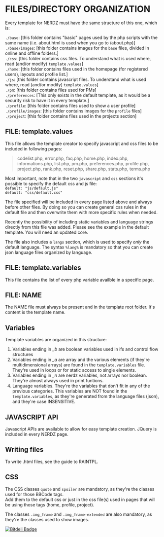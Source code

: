 FILES/DIRECTORY ORGANIZATION
==============================

Every template for NERDZ must have the same structure of this one, which is:  
  

`./base`: [this folder contains "basic" pages used by the php scripts with the same name (i.e. about.html is used when you go to /about.php)]  
`./base/images`: [this folder contains images for the `base` files, divided in online and offline folders.]  
`./css`: [this folder contains css files. To understand what is used where, read (and/or modify) `template.values`]  
`./home`: [this folder contains files used in the homepage (for registered users), layouts and profile list.]  
`./js`: [this folder contains javascript files. To understand what is used where, read (and/or modify) `template.values`]  
`./pm`: [this folder contains files used for PMs]  
`./preferences`: [This only exists in the default template, as it would be a security risk to have it in every template.]  
`./profile`: [this folder contains files used to show a user profile]  
`./profile/images`: [this folder contains images for the `profile` files]  
`./project`: [this folder contains files used in the projects section]  

  
FILE: template.values
---------------------
This file allows the template creator to specify javascript and css files to be included in following pages:  

> codelist.php, error.php, faq.php, home.php, index.php, informations.php, list.php, pm.php, preferences.php, profile.php, project.php, rank.php, reset.php, share.php, stats.php, terms.php  

Most important, note that in the two `javascript` and `css` sections it's possible to specify the default css and js file:  
`default: "js/default.js"`  
`default: "css/default.css"`  

The file specified will be included in every page listed above and always before other files. By doing so you can create general css rules in the default file and then overwrite them with more specific rules when needed.  

Recently the possibility of including static variables and language strings directly from this file was added. Please see the example in the default template. You will need an updated core.

The file also includes a `langs` section, which is used to specify *only* the default language. The syntax `%lang%` is mandatory so that you can create json language files organized by language.  
  
  
  
FILE: template.variables
------------------------
This file contains the list of every php variable availble in a specific page.  
  
  
  
FILE: NAME
----------
The NAME file must always be present and in the template root folder. It's content is the template name.  
  
  
  
Variables
---------
Template variables are organized in this structure:  
1. Variables ending in *_b* are boolean variables used in ifs and control flow structures  
2. Variables ending in *_a* are array and the various elements (if they're multidimensional arrays) are found in the `template.variables` file. They're used in loops or for static access to single elements.  
3. Variables ending in *_n* are nerdz variables, not arrays nor boolean. They're almost always used in print funtions.  
4. Language variables. They're the variables that don't fit in any of the previous categories. This variables are NOT found in the `template.variables`, as they're generated from the language files (json), and they're case INSENSITIVE.  
  
  
  
JAVASCRIPT API
--------------
Javascript APIs are available to allow for easy template creation.
JQuery is included in every NERDZ page.  
  

Writing files
-------------
To write .html files, see the guide to RAINTPL.  
  
  
CSS
---
The CSS classes `quote` and `spoiler` are mandatory, as they're the classes used for those BBCode tags.  
Add them to the default css or just in the css file(s) used in pages that will be using those tags (home, profile, project).  

The classes `.img_frame` and `.img_frame-extended` are also mandatory, as they're the classes used to show images.  
  

[![Bitdeli Badge](https://d2weczhvl823v0.cloudfront.net/nerdzeu/nerdztemplateblack/trend.png)](https://bitdeli.com/free "Bitdeli Badge")
